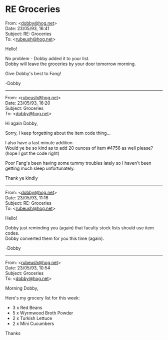 # RE Groceries  
From: <[dobby@hog.net](mailto:dobby@hog.net)>  
Date: 23/05/93, 16:41  
Subject: RE: Groceries  
To: <[rubeush@hog.net](mailto:rubeush@hog.net)>  
  
Hello!  
  
No problem - Dobby added it to your list.  
Dobby will leave the groceries by your door tomorrow morning.  
  
Give Dobby's best to Fang!  
  
-Dobby  
  
  
*****  
  
From: <[rubeush@hog.net](mailto:rubeush@hog.net)>  
Date: 23/05/93, 16:20  
Subject: Groceries  
To: <[dobby@hog.net](mailto:dobby@hog.net)>  
  
Hi again Dobby,  
  
Sorry, I keep forgetting about the item code thing...  
  
I also have a last minute addition -   
Would ye be so kind as to add 20 ounces of item #4756 as well please? (hope I got the code right)  
  
Poor Fang's been having some tummy troubles lately so I haven't been getting much sleep unfortunately.  
  
Thank ye kindly  
  
  
*****  
  
From: <[dobby@hog.net](mailto:dobby@hog.net)>  
Date: 23/05/93, 11:16  
Subject: RE: Groceries  
To: <[rubeush@hog.net](mailto:rubeush@hog.net)>  
  
Hello!  
  
Dobby just reminding you (again) that faculty stock lists should use item codes.  
Dobby converted them for you this time (again).  
  
-Dobby  
  
  
*****  
  
From: <[rubeush@hog.net](mailto:rubeush@hog.net)>  
Date: 23/05/93, 10:54  
Subject: Groceries  
To: <[dobby@hog.net](mailto:dobby@hog.net)>  
  
Morning Dobby,  
  
Here's my grocery list for this week:  
  
* 3 x Red Beans  
* 5 x Wyrmwood Broth Powder  
* 2 x Turkish Lettuce  
* 2 x Mini Cucumbers  
  
  
Thanks  
  
